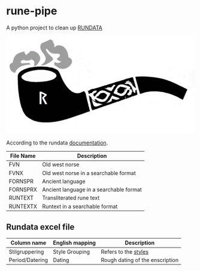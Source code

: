 # rune-pipe
A python project to clean up [RUNDATA](https://www.nordiska.uu.se/forskn/samnord.htm)

![rune-pipe logo](docs/images/logo.png)



According to the rundata [documentation](http://www.rattsatt.com/rundata/mac/bskr_rdm.pdf).


|File Name|Description                            |
|---------|---------------------------------------|
|FVN      |Old west norse                         |
|FVNX     |Old west norse in a searchable format  |
|FORNSPR  |Ancient language                       |
|FORNSPRX |Ancient language in a searchable format|
|RUNTEXT  |Transliterated rune text               |
|RUNTEXTX |Runtext in a searchable format         |


## Rundata excel file

|Column name    |English mapping|Description|
|---------------|---------------|-----------|
|Stilgruppering |Style Grouping | Refers to the [styles](https://en.wikipedia.org/wiki/Runestone_styles) |
|Period/Datering|Dating         | Rough dating of the enscription